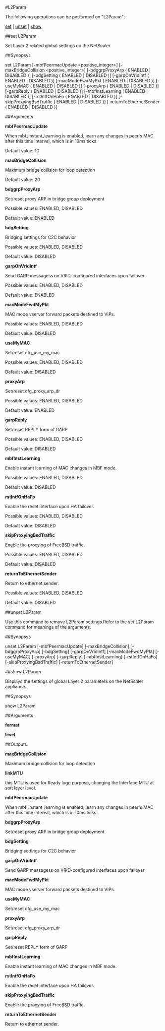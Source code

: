 #L2Param

The following operations can be performed on "L2Param":


[set](#set-l2param) | [unset](#unset-l2param) | [show](#show-l2param)

##set L2Param

Set Layer 2 related global settings on the NetScaler


##Synopsys

set L2Param [-mbfPeermacUpdate &lt;positive_integer>] [-maxBridgeCollision &lt;positive_integer>] [-bdggrpProxyArp ( ENABLED | DISABLED )] [-bdgSetting ( ENABLED | DISABLED )] [-garpOnVridIntf ( ENABLED | DISABLED )] [-macModeFwdMyPkt ( ENABLED | DISABLED )] [-useMyMAC ( ENABLED | DISABLED )] [-proxyArp ( ENABLED | DISABLED )] [-garpReply ( ENABLED | DISABLED )] [-mbfInstLearning ( ENABLED | DISABLED )] [-rstIntfOnHaFo ( ENABLED | DISABLED )] [-skipProxyingBsdTraffic ( ENABLED | DISABLED )] [-returnToEthernetSender ( ENABLED | DISABLED )]


##Arguments

<b>mbfPeermacUpdate</b>
When mbf_instant_learning is enabled, learn any changes in peer's MAC after this time interval, which is in 10ms ticks.
Default value: 10

<b>maxBridgeCollision</b>
Maximum bridge collision for loop detection 
Default value: 20

<b>bdggrpProxyArp</b>
Set/reset proxy ARP in bridge group deployment
Possible values: ENABLED, DISABLED
Default value: ENABLED

<b>bdgSetting</b>
Bridging settings for C2C behavior
Possible values: ENABLED, DISABLED
Default value: DISABLED

<b>garpOnVridIntf</b>
Send GARP messagess on VRID-configured interfaces upon failover 
Possible values: ENABLED, DISABLED
Default value: ENABLED

<b>macModeFwdMyPkt</b>
MAC mode vserver forward packets destined to VIPs.
Possible values: ENABLED, DISABLED
Default value: DISABLED

<b>useMyMAC</b>
Set/reset cfg_use_my_mac 
Possible values: ENABLED, DISABLED
Default value: DISABLED

<b>proxyArp</b>
Set/reset cfg_proxy_arp_dr 
Possible values: ENABLED, DISABLED
Default value: ENABLED

<b>garpReply</b>
Set/reset REPLY form of GARP 
Possible values: ENABLED, DISABLED
Default value: DISABLED

<b>mbfInstLearning</b>
Enable instant learning of MAC changes in MBF mode.
Possible values: ENABLED, DISABLED
Default value: DISABLED

<b>rstIntfOnHaFo</b>
Enable the reset interface upon HA failover.
Possible values: ENABLED, DISABLED
Default value: DISABLED

<b>skipProxyingBsdTraffic</b>
Enable the proxying of FreeBSD traffic.
Possible values: ENABLED, DISABLED
Default value: DISABLED

<b>returnToEthernetSender</b>
Return to ethernet sender.
Possible values: ENABLED, DISABLED
Default value: DISABLED



##unset L2Param

Use this command to remove  L2Param settings.Refer to the set  L2Param command for meanings of the arguments.


##Synopsys

unset L2Param [-mbfPeermacUpdate] [-maxBridgeCollision] [-bdggrpProxyArp] [-bdgSetting] [-garpOnVridIntf] [-macModeFwdMyPkt] [-useMyMAC] [-proxyArp] [-garpReply] [-mbfInstLearning] [-rstIntfOnHaFo] [-skipProxyingBsdTraffic] [-returnToEthernetSender]


##show L2Param

Displays the settings of global Layer 2 parameters on the NetScaler appliance.


##Synopsys

show L2Param


##Arguments

<b>format</b>

<b>level</b>



##Outputs

<b>maxBridgeCollision</b>
Maximum bridge collision for loop detection

<b>linkMTU</b>
this MTU is used for Ready logo purpose, changing the Interface MTU at soft layer level.

<b>mbfPeermacUpdate</b>
When mbf_instant_learning is enabled, learn any changes in peer's MAC after this time interval, which is in 10ms ticks.

<b>bdggrpProxyArp</b>
Set/reset proxy ARP in bridge group deployment

<b>bdgSetting</b>
Bridging settings for C2C behavior

<b>garpOnVridIntf</b>
Send GARP messagess on VRID-configured interfaces upon failover

<b>macModeFwdMyPkt</b>
MAC mode vserver forward packets destined to VIPs.

<b>useMyMAC</b>
Set/reset cfg_use_my_mac

<b>proxyArp</b>
Set/reset cfg_proxy_arp_dr

<b>garpReply</b>
Set/reset REPLY form of GARP

<b>mbfInstLearning</b>
Enable instant learning of MAC changes in MBF mode.

<b>rstIntfOnHaFo</b>
Enable the reset interface upon HA failover.

<b>skipProxyingBsdTraffic</b>
Enable the proxying of FreeBSD traffic.

<b>returnToEthernetSender</b>
Return to ethernet sender.



